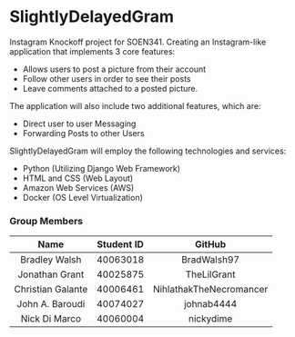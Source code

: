 # SlightlyDelayedGram
Instagram Knockoff project for SOEN341. Creating an Instagram-like application that implements 3 core features:<br/>
* Allows users to post a picture from their account<br/>
* Follow other users in order to see their posts<br/>
* Leave comments attached to a posted picture.<br/>

The application will also include two additional features, which are:<br/>
* Direct user to user Messaging<br/>
* Forwarding Posts to other Users<br/>

SlightlyDelayedGram will employ the following technologies and services:<br/>
* Python (Utilizing Django Web Framework)<br/>
* HTML and CSS (Web Layout)<br/>
* Amazon Web Services (AWS)<br/>
* Docker (OS Level Virtualization)<br/>

### Group Members
|       Name                |       Student ID          |       GitHub              |
|:-------------------------:|:-------------------------:|:-------------------------:|
|Bradley Walsh              |40063018                   |BradWalsh97                |
|Jonathan Grant             |40025875                   |TheLilGrant                |
|Christian Galante          |40006461                   |NihlathakTheNecromancer    |
|John A. Baroudi            |40074027                   |johnab4444                 |
|Nick Di Marco              |40060004                   |nickydime                  |
